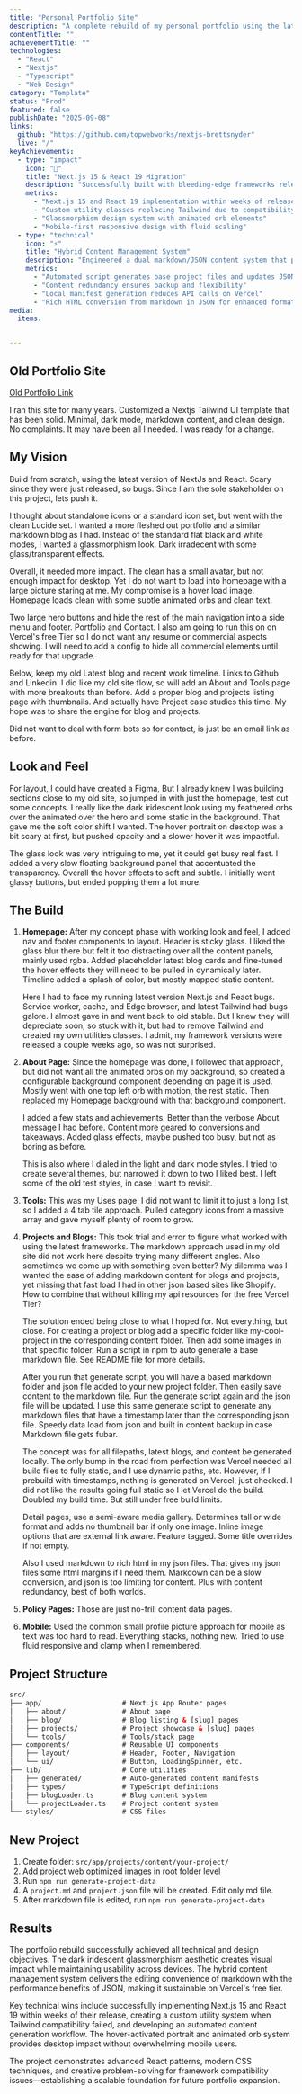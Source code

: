 ```yaml
---
title: "Personal Portfolio Site"
description: "A complete rebuild of my personal portfolio using the latest Next.js and React versions. Features a dark iridescent glassmorphism design with animated elements, markdown-powered content management, and a hybrid JSON/markdown system for optimal performance on Vercel's free tier."
contentTitle: ""
achievementTitle: ""
technologies: 
  - "React"
  - "Nextjs"
  - "Typescript" 
  - "Web Design"
category: "Template"
status: "Prod"
featured: false
publishDate: "2025-09-08"
links:
  github: "https://github.com/topwebworks/nextjs-brettsnyder"
  live: "/"
keyAchievements:
  - type: "impact"
    icon: "🚀"
    title: "Next.js 15 & React 19 Migration"
    description: "Successfully built with bleeding-edge frameworks released just weeks prior. Overcame service worker, cache, and Edge browser compatibility issues while maintaining modern development practices and performance standards."
    metrics:
      - "Next.js 15 and React 19 implementation within weeks of release"
      - "Custom utility classes replacing Tailwind due to compatibility issues"
      - "Glassmorphism design system with animated orb elements"
      - "Mobile-first responsive design with fluid scaling"
  - type: "technical"
    icon: "⚡"
    title: "Hybrid Content Management System"
    description: "Engineered a dual markdown/JSON content system that provides markdown editing convenience with JSON performance. Auto-generates content manifests locally while maintaining Vercel free tier compatibility."
    metrics:
      - "Automated script generates base project files and updates JSON from markdown"
      - "Content redundancy ensures backup and flexibility"
      - "Local manifest generation reduces API calls on Vercel"
      - "Rich HTML conversion from markdown in JSON for enhanced formatting"
media:
  items:


---
```



## Old Portfolio Site

[Old Portfolio Link](https://nextjs-brett-snyder.vercel.app/)

I ran this site for many years. Customized a Nextjs Tailwind UI template that has been solid. Minimal, dark mode, markdown content, and clean design. No complaints. It may have been all I needed. I was ready for a change.

## My Vision

Build from scratch, using the latest version of NextJs and React. Scary since they were just released, so bugs. Since I am the sole stakeholder on this project, lets push it. 

I thought about standalone icons or a standard icon set, but went with the clean Lucide set. I wanted a more fleshed out portfolio and a similar markdown blog as I had. Instead of the standard flat black and white modes, I wanted a glassmorphism look. Dark irradecent with some glass/transparent effects.

Overall, it needed more impact. The clean has a small avatar, but not enough impact for desktop. Yet I do not want to load into homepage with a large picture staring at me. My compromise is a hover load image. Homepage loads clean with some subtle animated orbs and clean text. 

Two large hero buttons and hide the rest of the main navigation into a side menu and footer. Portfolio and Contact. I also am going to run this on on Vercel's free Tier so I do not want any resume or commercial aspects showing. I will need to add a config to hide all commercial elements until ready for that upgrade.

Below, keep my old Latest blog and recent work timeline. Links to Github and Linkedin. I did like my old site flow, so will add an About and Tools page with more breakouts than before. Add a proper blog and projects listing page with thumbnails. And actually have Project case studies this time. My hope was to share the engine for blog and projects. 

Did not want to deal with form bots so for contact, is just be an email link as before.

## Look and Feel

For layout, I could have created a Figma, But I already knew I was building sections close to my old site, so jumped in with just the homepage, test out some concepts. I really like the dark iridescent look using my feathered orbs over the animated over the hero and some static in the background. That gave me the soft color shift I wanted. The hover portrait on desktop was a bit scary at first, but pushed opacity and a slower hover it was impactful.

The glass look was very intriguing to me, yet it could get busy real fast. I added a very slow floating background panel that accentuated the transparency. Overall the hover effects to soft and subtle. I initially went glassy buttons, but ended popping them a lot more. 

## The Build

1. **Homepage:** After my concept phase with working look and feel, I added nav and footer components to layout. Header is sticky glass. I liked the glass blur there but felt it too distracting over all the content panels, mainly used rgba. Added placeholder latest blog cards and fine-tuned the hover effects they will need to be pulled in dynamically later. Timeline added a splash of color, but mostly mapped static content. 

   Here I had to face my running latest version Next.js and React bugs. Service worker, cache, and Edge browser, and latest Tailwind had bugs galore. I almost gave in and went back to old stable. But I knew they will depreciate soon, so stuck with it, but had to remove Tailwind and created my own utilities classes. I admit, my framework versions were released a couple weeks ago, so was not surprised.

2. **About Page:** Since the homepage was done, I followed that approach, but did not want all the animated orbs on my background, so created a configurable background component depending on page it is used. Mostly went with one top left orb with motion, the rest static. Then replaced my Homepage background with that background component.

   I added a few stats and achievements. Better than the verbose About message I had before. Content more geared to conversions and takeaways. Added glass effects, maybe pushed too busy, but not as boring as before.

   This is also where I dialed in the light and dark mode styles. I tried to create several themes, but narrowed it down to two I liked best. I left some of the old test styles, in case I want to revisit. 

3. **Tools:** This was my Uses page. I did not want to limit it to just a long list, so I added a 4 tab tile approach. Pulled category icons from a massive array and gave myself plenty of room to grow. 

4. **Projects and Blogs:** This took trial and error to figure what worked with using the latest frameworks. The markdown approach used in my old site did not work here despite trying many different angles. Also sometimes we come up with something even better? My dilemma was I wanted the ease of adding markdown content for blogs and projects, yet missing that fast load I had in other json based sites like Shopify. How to combine that without killing my api resources for the free Vercel Tier?
  
   The solution ended being close to what I hoped for. Not everything, but close. For creating a project or blog add a specific folder like my-cool-project in the corresponding content folder. Then add some images in that specific folder. Run a script in npm to auto generate a base markdown file. See README file for more details. 

   After you run that generate script, you will have a based markdown folder and json file added to your new project folder. Then easily save content to the markdown file. Run the generate script again and the json file will be updated. I use this same generate script to generate any markdown files that have a timestamp later than the corresponding json file. Speedy data load from json and built in content backup in case Markdown file gets fubar.

   The concept was for all filepaths, latest blogs, and content be generated locally. The only bump in the road from perfection was Vercel needed all build files to fully static, and I use dynamic paths, etc. However, if I prebuild with timestamps, nothing is generated on Vercel, just checked. I did not like the results going full static so I let Vercel do the build. Doubled my build time. But still under free build limits. 

   Detail pages, use a semi-aware media gallery. Determines tall or wide format and adds no thumbnail bar if only one image. Inline image options that are external link aware. Feature tagged. Some title overrides if not empty.

   Also I used markdown to rich html in my json files. That gives my json files some html margins if I need them. Markdown can be a slow conversion, and json is too limiting for content. Plus with content redundancy, best of both worlds.

5. **Policy Pages:** Those are just no-frill content data pages. 

6. **Mobile:** Used the common small profile picture approach for mobile as text was too hard to read. Everything stacks, nothing new. Tried to use fluid responsive and clamp when I remembered. 

## Project Structure

```html
src/
├── app/                    # Next.js App Router pages
│   ├── about/              # About page
│   ├── blog/               # Blog listing & [slug] pages  
│   ├── projects/           # Project showcase & [slug] pages
│   └── tools/              # Tools/stack page
├── components/             # Reusable UI components
│   ├── layout/             # Header, Footer, Navigation
│   └── ui/                 # Button, LoadingSpinner, etc.
├── lib/                    # Core utilities
│   ├── generated/          # Auto-generated content manifests
│   ├── types/              # TypeScript definitions
│   ├── blogLoader.ts       # Blog content system
│   └── projectLoader.ts    # Project content system
└── styles/                 # CSS files
```

## New Project
1. Create folder: `src/app/projects/content/your-project/`
2. Add project web optimized images in root folder level
3. Run `npm run generate-project-data`
4. A `project.md` and `project.json` file will be created. Edit only md file.
5. After markdown file is edited, run `npm run generate-project-data`

## Results

The portfolio rebuild successfully achieved all technical and design objectives. The dark iridescent glassmorphism aesthetic creates visual impact while maintaining usability across devices. The hybrid content management system delivers the editing convenience of markdown with the performance benefits of JSON, making it sustainable on Vercel's free tier.

Key technical wins include successfully implementing Next.js 15 and React 19 within weeks of their release, creating a custom utility system when Tailwind compatibility failed, and developing an automated content generation workflow. The hover-activated portrait and animated orb system provides desktop impact without overwhelming mobile users.

The project demonstrates advanced React patterns, modern CSS techniques, and creative problem-solving for framework compatibility issues—establishing a scalable foundation for future portfolio expansion.


